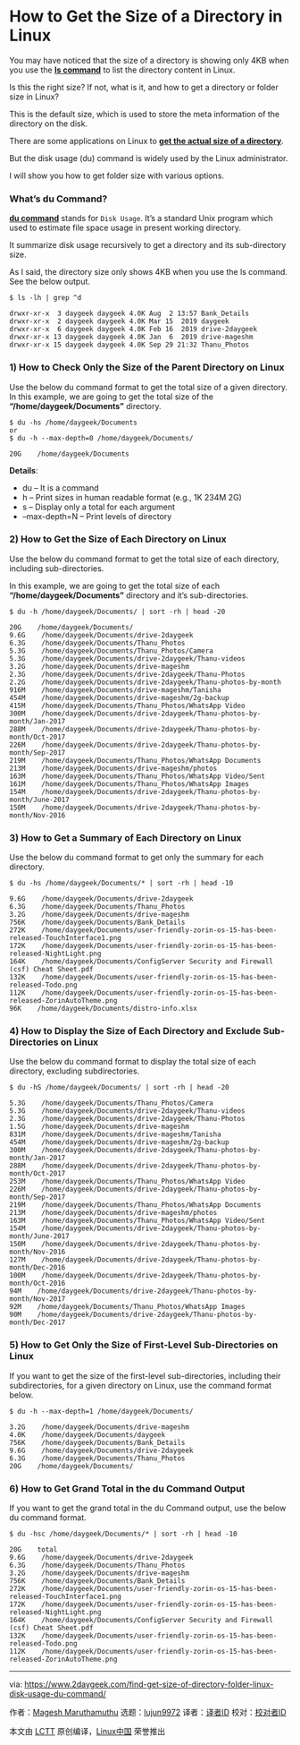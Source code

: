 [#]: collector: (lujun9972)
[#]: translator: ( )
[#]: reviewer: ( )
[#]: publisher: ( )
[#]: url: ( )
[#]: subject: (How to Get the Size of a Directory in Linux)
[#]: via: (https://www.2daygeek.com/find-get-size-of-directory-folder-linux-disk-usage-du-command/)
[#]: author: (Magesh Maruthamuthu https://www.2daygeek.com/author/magesh/)

How to Get the Size of a Directory in Linux
======

You may have noticed that the size of a directory is showing only 4KB when you use the **[ls command][1]** to list the directory content in Linux.

Is this the right size? If not, what is it, and how to get a directory or folder size in Linux?

This is the default size, which is used to store the meta information of the directory on the disk.

There are some applications on Linux to **[get the actual size of a directory][2]**.

But the disk usage (du) command is widely used by the Linux administrator.

I will show you how to get folder size with various options.

### What’s du Command?

**[du command][3]** stands for `Disk Usage`. It’s a standard Unix program which used to estimate file space usage in present working directory.

It summarize disk usage recursively to get a directory and its sub-directory size.

As I said, the directory size only shows 4KB when you use the ls command. See the below output.

```
$ ls -lh | grep ^d

drwxr-xr-x  3 daygeek daygeek 4.0K Aug  2 13:57 Bank_Details
drwxr-xr-x  2 daygeek daygeek 4.0K Mar 15  2019 daygeek
drwxr-xr-x  6 daygeek daygeek 4.0K Feb 16  2019 drive-2daygeek
drwxr-xr-x 13 daygeek daygeek 4.0K Jan  6  2019 drive-mageshm
drwxr-xr-x 15 daygeek daygeek 4.0K Sep 29 21:32 Thanu_Photos
```

### 1) How to Check Only the Size of the Parent Directory on Linux

Use the below du command format to get the total size of a given directory. In this example, we are going to get the total size of the **“/home/daygeek/Documents”** directory.

```
$ du -hs /home/daygeek/Documents
or
$ du -h --max-depth=0 /home/daygeek/Documents/

20G    /home/daygeek/Documents
```

**Details**:

  * du – It is a command
  * h – Print sizes in human readable format (e.g., 1K 234M 2G)
  * s – Display only a total for each argument
  * –max-depth=N – Print levels of directory



### 2) How to Get the Size of Each Directory on Linux

Use the below du command format to get the total size of each directory, including sub-directories.

In this example, we are going to get the total size of each **“/home/daygeek/Documents”** directory and it’s sub-directories.

```
$ du -h /home/daygeek/Documents/ | sort -rh | head -20

20G    /home/daygeek/Documents/
9.6G    /home/daygeek/Documents/drive-2daygeek
6.3G    /home/daygeek/Documents/Thanu_Photos
5.3G    /home/daygeek/Documents/Thanu_Photos/Camera
5.3G    /home/daygeek/Documents/drive-2daygeek/Thanu-videos
3.2G    /home/daygeek/Documents/drive-mageshm
2.3G    /home/daygeek/Documents/drive-2daygeek/Thanu-Photos
2.2G    /home/daygeek/Documents/drive-2daygeek/Thanu-photos-by-month
916M    /home/daygeek/Documents/drive-mageshm/Tanisha
454M    /home/daygeek/Documents/drive-mageshm/2g-backup
415M    /home/daygeek/Documents/Thanu_Photos/WhatsApp Video
300M    /home/daygeek/Documents/drive-2daygeek/Thanu-photos-by-month/Jan-2017
288M    /home/daygeek/Documents/drive-2daygeek/Thanu-photos-by-month/Oct-2017
226M    /home/daygeek/Documents/drive-2daygeek/Thanu-photos-by-month/Sep-2017
219M    /home/daygeek/Documents/Thanu_Photos/WhatsApp Documents
213M    /home/daygeek/Documents/drive-mageshm/photos
163M    /home/daygeek/Documents/Thanu_Photos/WhatsApp Video/Sent
161M    /home/daygeek/Documents/Thanu_Photos/WhatsApp Images
154M    /home/daygeek/Documents/drive-2daygeek/Thanu-photos-by-month/June-2017
150M    /home/daygeek/Documents/drive-2daygeek/Thanu-photos-by-month/Nov-2016
```

### 3) How to Get a Summary of Each Directory on Linux

Use the below du command format to get only the summary for each directory.

```
$ du -hs /home/daygeek/Documents/* | sort -rh | head -10

9.6G    /home/daygeek/Documents/drive-2daygeek
6.3G    /home/daygeek/Documents/Thanu_Photos
3.2G    /home/daygeek/Documents/drive-mageshm
756K    /home/daygeek/Documents/Bank_Details
272K    /home/daygeek/Documents/user-friendly-zorin-os-15-has-been-released-TouchInterface1.png
172K    /home/daygeek/Documents/user-friendly-zorin-os-15-has-been-released-NightLight.png
164K    /home/daygeek/Documents/ConfigServer Security and Firewall (csf) Cheat Sheet.pdf
132K    /home/daygeek/Documents/user-friendly-zorin-os-15-has-been-released-Todo.png
112K    /home/daygeek/Documents/user-friendly-zorin-os-15-has-been-released-ZorinAutoTheme.png
96K    /home/daygeek/Documents/distro-info.xlsx
```

### 4) How to Display the Size of Each Directory and Exclude Sub-Directories on Linux

Use the below du command format to display the total size of each directory, excluding subdirectories.

```
$ du -hS /home/daygeek/Documents/ | sort -rh | head -20

5.3G    /home/daygeek/Documents/Thanu_Photos/Camera
5.3G    /home/daygeek/Documents/drive-2daygeek/Thanu-videos
2.3G    /home/daygeek/Documents/drive-2daygeek/Thanu-Photos
1.5G    /home/daygeek/Documents/drive-mageshm
831M    /home/daygeek/Documents/drive-mageshm/Tanisha
454M    /home/daygeek/Documents/drive-mageshm/2g-backup
300M    /home/daygeek/Documents/drive-2daygeek/Thanu-photos-by-month/Jan-2017
288M    /home/daygeek/Documents/drive-2daygeek/Thanu-photos-by-month/Oct-2017
253M    /home/daygeek/Documents/Thanu_Photos/WhatsApp Video
226M    /home/daygeek/Documents/drive-2daygeek/Thanu-photos-by-month/Sep-2017
219M    /home/daygeek/Documents/Thanu_Photos/WhatsApp Documents
213M    /home/daygeek/Documents/drive-mageshm/photos
163M    /home/daygeek/Documents/Thanu_Photos/WhatsApp Video/Sent
154M    /home/daygeek/Documents/drive-2daygeek/Thanu-photos-by-month/June-2017
150M    /home/daygeek/Documents/drive-2daygeek/Thanu-photos-by-month/Nov-2016
127M    /home/daygeek/Documents/drive-2daygeek/Thanu-photos-by-month/Dec-2016
100M    /home/daygeek/Documents/drive-2daygeek/Thanu-photos-by-month/Oct-2016
94M    /home/daygeek/Documents/drive-2daygeek/Thanu-photos-by-month/Nov-2017
92M    /home/daygeek/Documents/Thanu_Photos/WhatsApp Images
90M    /home/daygeek/Documents/drive-2daygeek/Thanu-photos-by-month/Dec-2017
```

### 5) How to Get Only the Size of First-Level Sub-Directories on Linux

If you want to get the size of the first-level sub-directories, including their subdirectories, for a given directory on Linux, use the command format below.

```
$ du -h --max-depth=1 /home/daygeek/Documents/

3.2G    /home/daygeek/Documents/drive-mageshm
4.0K    /home/daygeek/Documents/daygeek
756K    /home/daygeek/Documents/Bank_Details
9.6G    /home/daygeek/Documents/drive-2daygeek
6.3G    /home/daygeek/Documents/Thanu_Photos
20G    /home/daygeek/Documents/
```

### 6) How to Get Grand Total in the du Command Output

If you want to get the grand total in the du Command output, use the below du command format.

```
$ du -hsc /home/daygeek/Documents/* | sort -rh | head -10

20G    total
9.6G    /home/daygeek/Documents/drive-2daygeek
6.3G    /home/daygeek/Documents/Thanu_Photos
3.2G    /home/daygeek/Documents/drive-mageshm
756K    /home/daygeek/Documents/Bank_Details
272K    /home/daygeek/Documents/user-friendly-zorin-os-15-has-been-released-TouchInterface1.png
172K    /home/daygeek/Documents/user-friendly-zorin-os-15-has-been-released-NightLight.png
164K    /home/daygeek/Documents/ConfigServer Security and Firewall (csf) Cheat Sheet.pdf
132K    /home/daygeek/Documents/user-friendly-zorin-os-15-has-been-released-Todo.png
112K    /home/daygeek/Documents/user-friendly-zorin-os-15-has-been-released-ZorinAutoTheme.png
```

--------------------------------------------------------------------------------

via: https://www.2daygeek.com/find-get-size-of-directory-folder-linux-disk-usage-du-command/

作者：[Magesh Maruthamuthu][a]
选题：[lujun9972][b]
译者：[译者ID](https://github.com/译者ID)
校对：[校对者ID](https://github.com/校对者ID)

本文由 [LCTT](https://github.com/LCTT/TranslateProject) 原创编译，[Linux中国](https://linux.cn/) 荣誉推出

[a]: https://www.2daygeek.com/author/magesh/
[b]: https://github.com/lujun9972
[1]: https://www.2daygeek.com/linux-unix-ls-command-display-directory-contents/
[2]: https://www.2daygeek.com/how-to-get-find-size-of-directory-folder-linux/
[3]: https://www.2daygeek.com/linux-check-disk-usage-files-directories-size-du-command/
